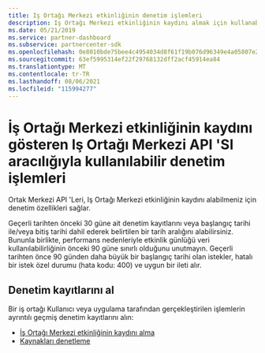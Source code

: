 ```yaml
---
title: Iş Ortağı Merkezi etkinliğinin denetim işlemleri
description: Iş Ortağı Merkezi etkinliğinin kaydını almak için kullanabileceğiniz Iş Ortağı Merkezi API 'SI denetim işlemlerinin türü hakkında bilgi edinin.
ms.date: 05/21/2019
ms.service: partner-dashboard
ms.subservice: partnercenter-sdk
ms.openlocfilehash: 0e8010bde75bee4c4954034d8f61f19b076d96349e4a05807e272ca88efbc2fa
ms.sourcegitcommit: 63ef5995314ef22f29768132dff2acf45914ea84
ms.translationtype: MT
ms.contentlocale: tr-TR
ms.lasthandoff: 08/06/2021
ms.locfileid: "115994277"
---
```

# <a name="audit-operations-available-via-partner-center-api-that-show-a-record-of-partner-center-activity"></a>İş Ortağı Merkezi etkinliğinin kaydını gösteren Iş Ortağı Merkezi API 'SI aracılığıyla kullanılabilir denetim işlemleri

Ortak Merkezi API 'Leri, Iş Ortağı Merkezi etkinliğinin kaydını alabilmeniz için denetim özellikleri sağlar.

Geçerli tarihten önceki 30 güne ait denetim kayıtlarını veya başlangıç tarihi ile/veya bitiş tarihi dahil ederek belirtilen bir tarih aralığını alabilirsiniz. Bununla birlikte, performans nedenleriyle etkinlik günlüğü veri kullanılabilirliğinin önceki 90 güne sınırlı olduğunu unutmayın. Geçerli tarihten önce 90 günden daha büyük bir başlangıç tarihi olan istekler, hatalı bir istek özel durumu (hata kodu: 400) ve uygun bir ileti alır.

## <a name="retrieve-audit-records"></a>Denetim kayıtlarını al

Bir iş ortağı Kullanıcı veya uygulama tarafından gerçekleştirilen işlemlerin ayrıntılı geçmiş denetim kayıtlarını alın:

- [İş Ortağı Merkezi etkinliğinin kaydını alma](get-a-record-of-partner-center-activity-by-user.md)
- [Kaynakları denetleme](auditing-resources.md)